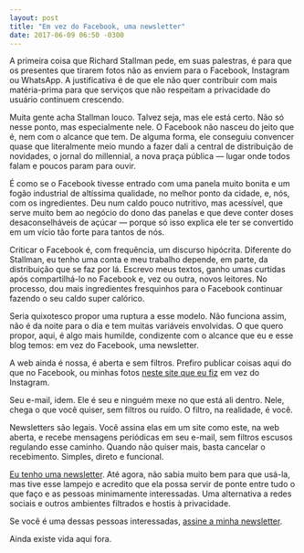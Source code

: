 ```yaml
---
layout: post
title: "Em vez do Facebook, uma newsletter"
date: 2017-06-09 06:50 -0300
---
```

A primeira coisa que Richard Stallman pede, em suas palestras, é para que os presentes que tirarem fotos não as enviem para o Facebook, Instagram ou WhatsApp. A justificativa é de que ele não quer contribuir com mais matéria-prima para que serviços que não respeitam a privacidade do usuário continuem crescendo.

Muita gente acha Stallman louco. Talvez seja, mas ele está certo. Não só nesse ponto, mas especialmente nele. O Facebook não nasceu do jeito que é, nem com o alcance que tem. De alguma forma, ele conseguiu convencer quase que literalmente meio mundo a fazer dali a central de distribuição de novidades, o jornal do millennial, a nova praça pública — lugar onde todos falam e poucos param para ouvir.

É como se o Facebook tivesse entrado com uma panela muito bonita e um fogão industrial de altíssima qualidade, no melhor ponto da cidade, e, nós, com os ingredientes. Deu num caldo pouco nutritivo, mas acessível, que serve muito bem ao negócio do dono das panelas e que deve conter doses desaconselháveis de açúcar — porque só isso explica ele ter se convertido em um vício tão forte para tantos de nós.

Criticar o Facebook é, com frequência, um discurso hipócrita. Diferente do Stallman, eu tenho uma conta e meu trabalho depende, em parte, da distribuição que se faz por lá. Escrevo meus textos, ganho umas curtidas após compartilhá-lo no Facebook e, vez ou outra, novos leitores. No processo, dou mais ingredientes fresquinhos para o Facebook continuar fazendo o seu caldo super calórico.

Seria quixotesco propor uma ruptura a esse modelo. Não funciona assim, não é da noite para o dia e tem muitas variáveis envolvidas. O que quero propor, aqui, é algo mais humilde, condizente com o alcance que eu e esse blog temos: em vez do Facebook, uma newsletter.

A web ainda é nossa, é aberta e sem filtros. Prefiro publicar coisas aqui do que no Facebook, ou minhas fotos [neste site que eu fiz](https://fotos.ghed.in) em vez do Instagram.

Seu e-mail, idem. Ele é seu e ninguém mexe no que está ali dentro. Nele, chega o que você quiser, sem filtros ou ruído. O filtro, na realidade, é você.

Newsletters são legais. Você assina elas em um site como este, na web aberta, e recebe mensagens periódicas em seu e-mail, sem filtros escusos regulando esse caminho. Quando não quiser mais, basta cancelar o recebimento. Simples, direto e funcional.

[Eu tenho uma newsletter](http://eepurl.com/cLePcH). Até agora, não sabia muito bem para que usá-la, mas tive esse lampejo e acredito que ela possa servir de ponte entre tudo o que faço e as pessoas minimamente interessadas. Uma alternativa a redes sociais e outros ambientes filtrados e hostis à privacidade.

Se você é uma dessas pessoas interessadas, [assine a minha newsletter](http://eepurl.com/cLePcH).

Ainda existe vida aqui fora.
